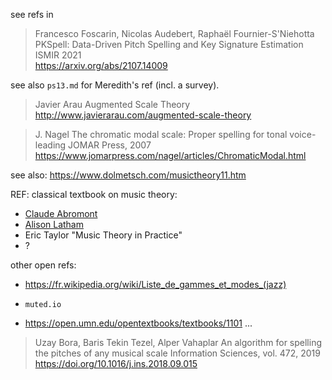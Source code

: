 
see refs in 

> Francesco Foscarin, Nicolas Audebert, Raphaël Fournier-S'Niehotta  
 PKSpell: Data-Driven Pitch Spelling and Key Signature Estimation  
ISMIR 2021  
https://arxiv.org/abs/2107.14009

see also `ps13.md` for Meredith's ref
(incl. a survey).



> Javier Arau
> Augmented Scale Theory
> http://www.javierarau.com/augmented-scale-theory



> J. Nagel
> The chromatic modal scale: Proper spelling for tonal voice-leading
> JOMAR Press, 2007
> https://www.jomarpress.com/nagel/articles/ChromaticModal.html

see also: https://www.dolmetsch.com/musictheory11.htm






REF: classical textbook on music theory: 

- [Claude Abromont](https://www.fayard.fr/musique/guide-de-la-theorie-de-la-musique-9782213609775)
- [Alison Latham](https://www.oxfordmusiconline.com/page/1826)
- Eric Taylor "Music Theory in Practice"
- ?  

other open refs:  

- https://fr.wikipedia.org/wiki/Liste_de_gammes_et_modes_(jazz)

- `muted.io`
- https://open.umn.edu/opentextbooks/textbooks/1101 ...



>  Uzay Bora, Baris Tekin Tezel, Alper Vahaplar
> An algorithm for spelling the pitches of any musical scale
> Information Sciences, vol. 472, 2019
> https://doi.org/10.1016/j.ins.2018.09.015



